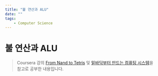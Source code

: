 ```yaml
---
title: "불 연산과 ALU"
date: ""
tags:
    - Computer Science
---
```


# 불 연산과 ALU

> Coursera 강의 [From Nand to Tetris](https://www.coursera.org/learn/build-a-computer) 및 [밑바닥부터 만드는 컴퓨팅 시스템](http://www.kyobobook.co.kr/product/detailViewKor.laf?ejkGb=KOR&mallGb=KOR&barcode=9788966262427)을 참고로 공부한 내용입니다.